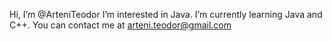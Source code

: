 Hi, I’m @ArteniTeodor
I’m interested in Java.
I’m currently learning Java and C++.
You can contact me at arteni.teodor@gmail.com
